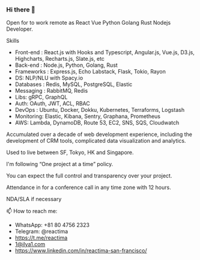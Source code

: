 ### Hi there 👋

Open for to work remote as React Vue Python Golang Rust Nodejs Developer.

Skills

- Front-end : React.js with Hooks and Typescript, Angular.js, Vue.js, D3.js, Highcharts, Recharts.js, Slate.js, etc
- Back-end : Node.js, Python, Golang, Rust
- Frameworks : Express.js, Echo Labstack, Flask, Tokio, Rayon
- DS: NLP/NLU with Spacy.io
- Databases : Redis, MySQL, PostgreSQL, Elastic
- Messaging : RabbitMQ, Redis
- Libs: gRPC, GraphQL
- Auth: OAuth, JWT, ACL, RBAC
- DevOps : Ubuntu, Docker, Dokku, Kubernetes, Terraforms, Logstash
- Monitoring: Elastic, Kibana, Sentry, Graphana, Prometheus
- AWS: Lambda, DynamoDB, Route 53, EC2, SNS, SQS, Cloudwatch

Accumulated over a decade of web development experience, including the development of CRM tools, complicated data visualization and analytics.

Used to live between SF, Tokyo, HK and Singapore. 

I'm following “One project at a time” policy.

You can expect the full control and transparency over your project.

Attendance in for a conference call in any time zone with 12 hours.

NDA/SLA if necessary

📫 How to reach me:

- WhatsApp: +81 80 4756 2323  
- Telegram: @reactima
- https://t.me/reactima
- 1@ilya1.com
- https://www.linkedin.com/in/reactima-san-francisco/
